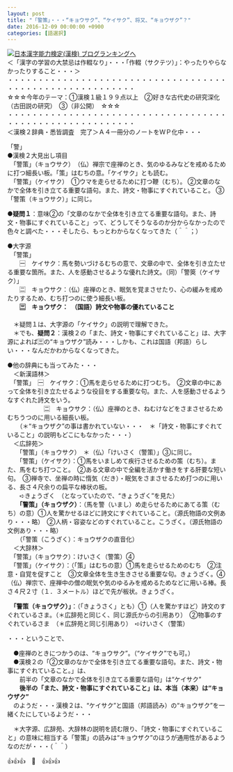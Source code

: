 ```yaml
---
layout: post
title: "「警策」・・・“キョウサク”、“ケイサク”、将又、“キョウザク”？"
date: 2016-12-09 00:00:00 +0900
categories: [語選択]
---
```


[![](/syuusyuu9701/assets/images/「警策」・・・“キョウサク”、“ケイサク”、将又、“キョウザク”？-br_c_3028_1.gif)](http://blog.with2.net/link.php?1659096:3028 "日本漢字能力検定(漢検) ブログランキングへ")[日本漢字能力検定(漢検) ブログランキングへ](http://blog.with2.net/link.php?1659096:3028)  
＜「漢字の学習の大禁忌は作輟なり」・・・「作輟（サクテツ）」：やったりやらなかったりすること・・・＞  
・・・・・・・・・・・・・・・・・・・・・・・・・・・・・・・・・・・・・・・・・・・・・・・・・・・・・・・・・  
☆☆☆今年のテーマ：①漢検１級１９９点以上　②好きな古代史の研究深化（古田説の研究）　③（非公開）　☆☆☆　　  
・・・・・・・・・・・・・・・・・・・・・・・・・・・・・・・・・・・・・・・・・・・・・・・・・・・・・・・・・  
＜漢検２辞典・悉皆調査　完了＞Ａ４一冊分のノートをＷＰ化中・・・  
  
「警」  
●漢検２大見出し項目  
　「警策」（キョウサク）　（仏）禅宗で座禅のとき、気のゆるみなどを戒めるために打つ細長い板。「策」はむちの意。「ケイサク」とも読む。  
　「警策」（ケイサク）　①ウマを走らせるために打つ鞭（むち）。 ②文章のなかで全体を引き立てる重要な語句。また、詩文・物事にすぐれていること。 ③「警策（キョウサク）」に同じ。  
  
●**疑問１**：意味②の「文章のなかで全体を引き立てる重要な語句。また、詩文・物事にすぐれていること」って、どうしてそうなるのか分からなかったので色々と調べた・・・そしたら、もっとわからなくなってきた（＾＾；）  
  
●大字源  
　「警策」  
　　🈩　ケイサク：馬を勢いづけるむちの意で、文章の中で、全体を引き立たせる重要な箇所。また、人を感動させるような優れた詩文。（同）「警筴（ケイサク）」  
　　🈔　キョウサク：（仏）座禅のとき、眠気を覚まさせたり、心の緩みを戒めたりするため、むち打つのに使う細長い板。  
　　**🈪　キョウザク：　（国語）詩文や物事の優れていること**  
　  
　＊疑問１は、大字源の「ケイサク」の説明で理解できた。  
　＊でも、**疑問２**：漢検２の「また、詩文・物事にすぐれていること」は、大字源によれば🈪の“キョウザク”読み・・・しかも、これは国語（邦語）らしい・・・なんだかわからなくなってきた。  
  
●他の辞典にも当ってみた・・・  
　＜新漢語林＞  
　「警策」　🈩　ケイサク：①馬を走らせるために打つむち。　②文章の中にあって全体を引き立たせるような役目をする重要な句。また、人を感動させるようなすぐれた詩文をいう。  
　　　　　　🈔　キョウサク：（仏）座禅のとき、ねむけなどをさまさせるためむちうつのに用いる細長い板。  
　　（＊“キョウザク”の事は書かれていない・・・　＊「詩文・物事にすぐれていること」の説明もどこにもなかった・・・）  
　＜広辞苑＞　  
　　「警策」（キョウサク）　＊（仏）「けいさく（警策）」③に同じ。  
　　「警策」（ケイサク）：①馬をいましめて疾行させるための策（むち）。また、馬をむち打つこと。　②ある文章の中で全編を活かす働きをする肝要な短い句。　③禅寺で、坐禅の時に惰気（だき）・眠気をさまさせるため打つのに用いる、長さ４尺余りの扁平な棒状の板。  
　　➪きょうざく　（となっていたので、“きょうざく”を見た）  
　　**「警策」（キョウザク）**：（馬を警（いまし）め走らせるためにあてる策（むち）の意）①人を驚かせるほどに詩文にすぐれていること。（源氏物語の文例あり・・・略）　②人柄・容姿などのすぐれていること。こうざく。（源氏物語の文例あり・・・略）  
　　（「警策（こうざく）：キョウザクの直音化）  
　＜大辞林＞  
　「警策」（キョウサク）：けいさく（警策）④  
　「警策」（ケイサク）：（「策」はむちの意）①馬を走らせるためのむち　②注意・自覚を促すこと　③文章全体を生き生きさせる重要な句。きょうざく。④（仏）禅宗で、座禅中の僧の眠気や気のゆるみを戒めるためなどに用いる棒。長さ４尺２寸（１．３メートル）ほどで先が板状。きょうざく。  
  
　**「警策（キョウザク）」**：（「きょうさく」とも）①（人を驚かすほど）詩文のすぐれているさま。（＊広辞苑と同じく、同じ源氏からの引用あり）　②物事のすぐれているさま　（＊広辞苑と同じ引用あり）　➪けいさく（警策）  
  
・・・ということで、  
  
　●座禅のときにつかうのは、“キョウサク”。（“ケイサク”でも可。）  
　●漢検２の「②文章のなかで全体を引き立てる重要な語句。また、詩文・物事にすぐれていること。」は、  
　　前半の「文章のなかで全体を引き立てる重要な語句」は“ケイサク”  
　　**後半の「また、詩文・物事にすぐれていること」は、本当（本来）は“キョウザク”**  
　のようだ・・・漢検２は、“ケイサク”と国語（邦語読み）の“キョウザク”を一緒くたにしているようだ・・・  
  
　＊大字源、広辞苑、大辞林の説明を読む限り、「詩文・物事にすぐれていること」の意味に相当する「警策」の読みは“キョウザク”のほうが通用性があるようなのだが・・・（＾＾）  
  
👍👍👍　🐒　👍👍👍  